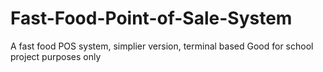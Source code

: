 # Fast-Food-Point-of-Sale-System
A fast food POS system, simplier version, terminal based
Good for school project purposes only
